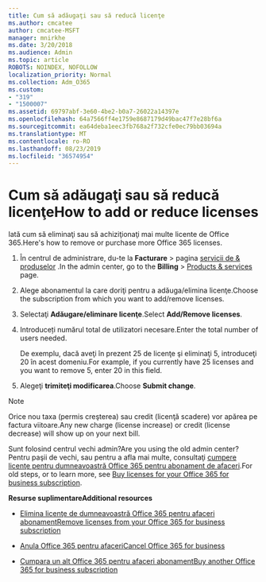 ```yaml
---
title: Cum să adăugaţi sau să reducă licenţe
ms.author: cmcatee
author: cmcatee-MSFT
manager: mnirkhe
ms.date: 3/20/2018
ms.audience: Admin
ms.topic: article
ROBOTS: NOINDEX, NOFOLLOW
localization_priority: Normal
ms.collection: Adm_O365
ms.custom:
- "319"
- "1500007"
ms.assetid: 69797abf-3e60-4be2-b0a7-26022a14397e
ms.openlocfilehash: 64a7566ff4e1759e8687179d49bac47f7e28bf6a
ms.sourcegitcommit: ea64deba1eec3fb768a2f732cfe0ec79bb03694a
ms.translationtype: MT
ms.contentlocale: ro-RO
ms.lasthandoff: 08/23/2019
ms.locfileid: "36574954"
---
```

# <a name="how-to-add-or-reduce-licenses"></a><span data-ttu-id="beb57-102">Cum să adăugaţi sau să reducă licenţe</span><span class="sxs-lookup"><span data-stu-id="beb57-102">How to add or reduce licenses</span></span>

<span data-ttu-id="beb57-103">Iată cum să eliminaţi sau să achiziţionaţi mai multe licente de Office 365.</span><span class="sxs-lookup"><span data-stu-id="beb57-103">Here's how to remove or purchase more Office 365 licenses.</span></span>
  
1. <span data-ttu-id="beb57-104">În centrul de administrare, du-te la **Facturare** \> pagina [servicii de & produselor](https://go.microsoft.com/fwlink/p/?linkid=842054) .</span><span class="sxs-lookup"><span data-stu-id="beb57-104">In the admin center, go to the **Billing** \> [Products & services](https://go.microsoft.com/fwlink/p/?linkid=842054) page.</span></span>

2. <span data-ttu-id="beb57-105">Alege abonamentul la care doriţi pentru a adăuga/elimina licenţe.</span><span class="sxs-lookup"><span data-stu-id="beb57-105">Choose the subscription from which you want to add/remove licenses.</span></span>

3. <span data-ttu-id="beb57-106">Selectaţi **Adăugare/eliminare licenţe**.</span><span class="sxs-lookup"><span data-stu-id="beb57-106">Select **Add/Remove licenses**.</span></span>

4. <span data-ttu-id="beb57-107">Introduceți numărul total de utilizatori necesare.</span><span class="sxs-lookup"><span data-stu-id="beb57-107">Enter the total number of users needed.</span></span>

    <span data-ttu-id="beb57-108">De exemplu, dacă aveţi în prezent 25 de licenţe şi eliminaţi 5, introduceţi 20 în acest domeniu.</span><span class="sxs-lookup"><span data-stu-id="beb57-108">For example, if you currently have 25 licenses and you want to remove 5, enter 20 in this field.</span></span>

5. <span data-ttu-id="beb57-109">Alegeţi **trimiteţi modificarea**.</span><span class="sxs-lookup"><span data-stu-id="beb57-109">Choose **Submit change**.</span></span>

> [!NOTE]
> <span data-ttu-id="beb57-110">Orice nou taxa (permis creşterea) sau credit (licenţă scadere) vor apărea pe factura viitoare.</span><span class="sxs-lookup"><span data-stu-id="beb57-110">Any new charge (license increase) or credit (license decrease) will show up on your next bill.</span></span>

<span data-ttu-id="beb57-111">Sunt folosind centrul vechi admin?</span><span class="sxs-lookup"><span data-stu-id="beb57-111">Are you using the old admin center?</span></span> <span data-ttu-id="beb57-112">Pentru paşii de vechi, sau pentru a afla mai multe, consultaţi [cumpere licenţe pentru dumneavoastră Office 365 pentru abonament de afaceri](https://docs.microsoft.com/office365/admin/subscriptions-and-billing/buy-licenses).</span><span class="sxs-lookup"><span data-stu-id="beb57-112">For old steps, or to learn more, see [Buy licenses for your Office 365 for business subscription](https://docs.microsoft.com/office365/admin/subscriptions-and-billing/buy-licenses).</span></span>

 <span data-ttu-id="beb57-113">**Resurse suplimentare**</span><span class="sxs-lookup"><span data-stu-id="beb57-113">**Additional resources**</span></span>
  
- [<span data-ttu-id="beb57-114">Elimina licenţe de dumneavoastră Office 365 pentru afaceri abonament</span><span class="sxs-lookup"><span data-stu-id="beb57-114">Remove licenses from your Office 365 for business subscription</span></span>](https://docs.microsoft.com/office365/admin/subscriptions-and-billing/remove-licenses-from-subscription)

- [<span data-ttu-id="beb57-115">Anula Office 365 pentru afaceri</span><span class="sxs-lookup"><span data-stu-id="beb57-115">Cancel Office 365 for business</span></span>](https://docs.microsoft.com/office365/admin/subscriptions-and-billing/cancel-your-subscription)

- [<span data-ttu-id="beb57-116">Cumpara un alt Office 365 pentru afaceri abonament</span><span class="sxs-lookup"><span data-stu-id="beb57-116">Buy another Office 365 for business subscription</span></span>](https://docs.microsoft.com/office365/admin/subscriptions-and-billing/buy-another-subscription)
